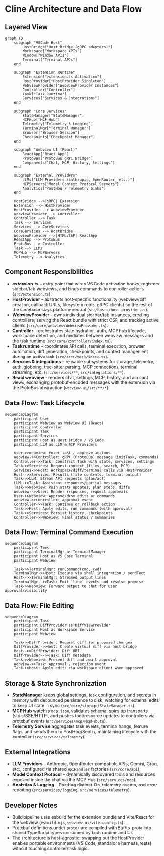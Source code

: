 # Cline Architecture and Data Flow

## Layered View

```mermaid
graph TD
    subgraph "VSCode Host"
        HostBridge["Host Bridge (gRPC adapters)"]
        Workspace["Workspace APIs"]
        Window["Window APIs"]
        Terminal["Terminal APIs"]
    end

    subgraph "Extension Runtime"
        Extension["extension.ts Activation"]
        HostProvider["HostProvider Singleton"]
        WebviewProvider["WebviewProvider Instances"]
        Controller["Controller"]
        Task["Task Runtime"]
        Services["Services & Integrations"]
    end

    subgraph "Core Services"
        StateManager["StateManager"]
        MCPHub["MCP Hub"]
        Telemetry["Telemetry & Logging"]
        TerminalMgr["Terminal Manager"]
        Browser["Browser Session"]
        Checkpoints["Checkpoint Manager"]
    end

    subgraph "Webview UI (React)"
        ReactApp["React App"]
        ProtoBus["ProtoBus gRPC Bridge"]
        Components["Chat, MCP, History, Settings"]
    end

    subgraph "External Providers"
        LLMs["LLM Providers (Anthropic, OpenRouter, etc.)"]
        MCPServers["Model Context Protocol Servers"]
        Analytics["PostHog / Telemetry Sinks"]
    end

    HostBridge -->|gRPC| Extension
    Extension --> HostProvider
    HostProvider --> WebviewProvider
    WebviewProvider --> Controller
    Controller --> Task
    Task --> Services
    Services --> CoreServices
    CoreServices --> HostBridge
    WebviewProvider -->|HTML/CSP| ReactApp
    ReactApp --> ProtoBus
    ProtoBus --> Controller
    Task --> LLMs
    MCPHub --> MCPServers
    Telemetry --> Analytics
```

## Component Responsibilities

- **extension.ts** – entry point that wires VS Code activation hooks, registers sidebar/tab webviews, and binds commands to controller actions (`src/extension.ts`).
- **HostProvider** – abstracts host-specific functionality (webview/diff creation, callback URLs, filesystem roots, gRPC clients) so the rest of the codebase stays platform-neutral (`src/hosts/host-provider.ts`).
- **WebviewProvider** – owns individual sidebar/tab instances, creating controllers, serving the React bundle with strict CSP, and tracking active clients (`src/core/webview/WebviewProvider.ts`).
- **Controller** – orchestrates state hydration, auth, MCP hub lifecycle, workspace detection, and mediates between webview messages and the task runtime (`src/core/controller/index.ts`).
- **Task runtime** – coordinates API calls, terminal execution, browser automation, diff generation, checkpoints, and context management during an active task (`src/core/task/index.ts`).
- **Services & integrations** – reusable subsystems for storage, telemetry, auth, globbing, tree-sitter parsing, MCP connections, terminal streaming, etc. (`src/services/**`, `src/integrations/**`).
- **React webview** – renders chat, settings, MCP, history, and account views, exchanging protobuf-encoded messages with the extension via the ProtoBus abstraction (`webview-ui/src/**/*`).

## Data Flow: Task Lifecycle

```mermaid
sequenceDiagram
    participant User
    participant Webview as Webview UI (React)
    participant Controller
    participant Task
    participant Services
    participant Host as Host Bridge / VS Code
    participant LLM as LLM & MCP Providers

    User->>Webview: Enter task / approve actions
    Webview->>Controller: gRPC (ProtoBus) message (initTask, commands)
    Controller->>Task: Construct Task with state, services, settings
    Task->>Services: Request context (files, search, MCP)
    Services->>Host: Workspace/diff/terminal calls via HostProvider
    Host-->>Services: Results (file contents, terminal output)
    Task->>LLM: Stream API requests (plan/act)
    LLM-->>Task: Assistant responses/partial messages
    Task->>Webview: Push state updates, plan steps, diffs
    Webview-->>User: Render responses, request approvals
    User->>Webview: Approve/deny edits or commands
    Webview->>Controller: Approval event
    Controller->>Task: Continue or rollback action
    Task->>Host: Apply edits, run commands (with approval)
    Task->>Services: Persist history, checkpoints
    Controller->>Webview: Final status / summaries
```

## Data Flow: Terminal Command Execution

```mermaid
sequenceDiagram
    participant Task
    participant TerminalMgr as TerminalManager
    participant Host as VS Code Terminal
    participant Webview

    Task->>TerminalMgr: runCommand(cmd, cwd)
    TerminalMgr->>Host: Execute via shell integration / sendText
    Host-->>TerminalMgr: Streamed output lines
    TerminalMgr-->>Task: Emit `line` events and resolve promise
    Task->>Webview: Forward output to chat for user approval/visibility
```

## Data Flow: File Editing

```mermaid
sequenceDiagram
    participant Task
    participant DiffProvider as DiffViewProvider
    participant Host as Workspace Service
    participant Webview

    Task->>DiffProvider: Request diff for proposed changes
    DiffProvider->>Host: Create virtual diff via host bridge
    Host-->>DiffProvider: Diff URI
    DiffProvider-->>Task: Diff metadata
    Task->>Webview: Present diff and await approval
    Webview->>Task: Approval / rejection event
    Task->>Host: Apply edits via workspace client when approved
```

## Storage & State Synchronization

- **StateManager** keeps global settings, task configuration, and secrets in memory with debounced persistence to disk, watching for external edits to keep UI state in sync (`src/core/storage/StateManager.ts`).
- **MCP Hub** watches `mcp.json`, validates schema, spins up transports (stdio/SSE/HTTP), and pushes tool/resource updates to controllers via protobuf events (`src/services/mcp/McpHub.ts`).
- **Telemetry Service** aggregates task events, terminal hangs, feature flags, and sends them to PostHog/Sentry, maintaining lifecycle with the controller (`src/services/telemetry`).

## External Integrations

- **LLM Providers** – Anthropic, OpenRouter-compatible APIs, Gemini, Groq, etc., configured via shared `ApiHandler` factories (`src/core/api`).
- **Model Context Protocol** – dynamically discovered tools and resources exposed inside the chat via the MCP Hub (`src/services/mcp`).
- **Analytics & Logging** – PostHog distinct IDs, telemetry events, and error reporting (`src/services/logging`, `src/services/telemetry`).

## Developer Notes

- Build pipeline uses esbuild for the extension bundle and Vite/React for the webview (`esbuild.mjs`, `webview-ui/vite.config.ts`).
- Protobuf definitions under `proto/` are compiled with Buf/ts-proto into shared TypeScript types consumed by both runtime and UI.
- The architecture is host-agnostic: swapping out the HostProvider enables portable environments (VS Code, standalone harness, tests) without touching controller/task logic.
